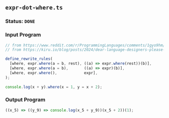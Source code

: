 ## `expr-dot-where.ts`

### Status: `DONE`

### Input Program

```typescript
// from https://www.reddit.com/r/ProgrammingLanguages/comments/1gyo9hm/dear_language_designers_please_copy_where_from/
// from https://kiru.io/blog/posts/2024/dear-language-designers-please-copy-where-from-haskell/

define_rewrite_rules(
  [where, expr.where(a = b, rest), ((a) => expr.where(rest))(b)],
  [where, expr.where(a = b),       ((a) => expr)(b)],
  [where, expr.where(),            expr],
);
  
console.log(x + y).where(x = 1, y = x + 2);
```

### Output Program

```typescript
((x_5) => ((y_9) => console.log(x_5 + y_9))(x_5 + 2))(1);
```

